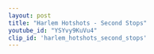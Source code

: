 ```yaml
---
layout: post
title: "Harlem Hotshots - Second Stops"
youtube_id: "YSYvy9KuVu4"
clip_id: 'harlem_hotshots_second_stops'
---
```

